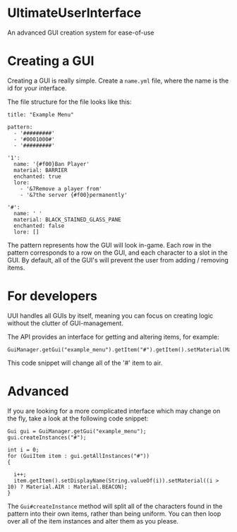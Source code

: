 # UltimateUserInterface
An advanced GUI creation system for ease-of-use

# Creating a GUI
Creating a GUI is really simple. Create a `name.yml` file, where the name is the id for your interface.

The file structure for the file looks like this:
```
title: "Example Menu"

pattern:
  - '#########'
  - '#0001000#'
  - '#########'

'1':
  name: '{#f00}Ban Player'
  material: BARRIER
  enchanted: true
  lore:
    - '&7Remove a player from'
    - '&7the server {#f00}permanently'

'#':
  name: ' '
  material: BLACK_STAINED_GLASS_PANE
  enchanted: false
  lore: []
```

The pattern represents how the GUI will look in-game. Each row in the pattern corresponds to a row on the GUI, and each character to a slot in the GUI.
By default, all of the GUI's will prevent the user from adding / removing items.

# For developers
UUI handles all GUIs by itself, meaning you can focus on creating logic without the clutter of GUI-management.

The API provides an interface for getting and altering items, for example:

```
GuiManager.getGui("example_menu").getItem("#").getItem().setMaterial(Material.AIR);
```

This code snippet will change all of the '#' item to air.

# Advanced

If you are looking for a more complicated interface which may change on the fly, take a look at the following code snippet:

```
Gui gui = GuiManager.getGui("example_menu");
gui.createInstances("#");

int i = 0;
for (GuiItem item : gui.getAllInstances("#"))
{

  i++;
  item.getItem().setDisplayName(String.valueOf(i)).setMaterial((i > 10) ? Material.AIR : Material.BEACON);
}
```

The `Gui#createInstance` method will split all of the characters found in the pattern into their own items, rather than being uniform.
You can then loop over all of the item instances and alter them as you please.

